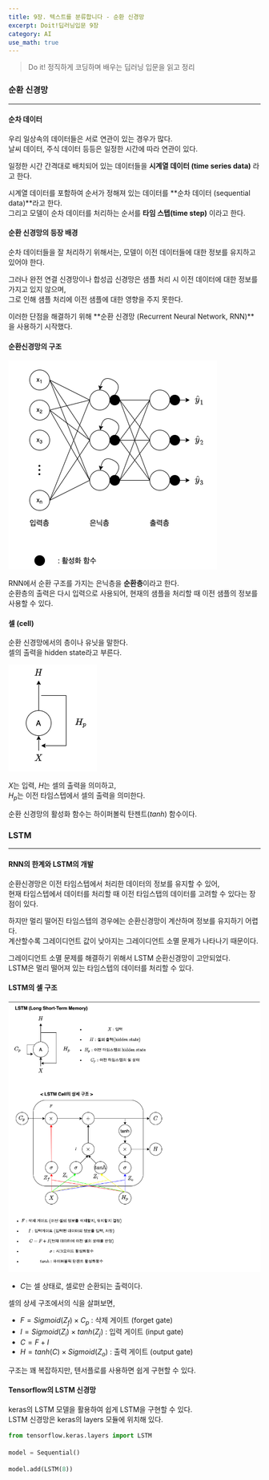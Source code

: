 ```yaml
---
title: 9장. 텍스트를 분류합니다 - 순환 신경망
excerpt: Doit!딥러닝입문 9장
category: AI
use_math: true
---
```

> Do it! 정직하게 코딩하며 배우는 딥러닝 입문을 읽고 정리

### 순환 신경망 
---
#### 순차 데이터 

우리 일상속의 데이터들은 서로 연관이 있는 경우가 많다.  
날씨 데이터, 주식 데이터 등등은 일정한 시간에 따라 연관이 있다.  

일정한 시간 간격대로 배치되어 있는 데이터들을 **시계열 데이터 (time series data)** 라고 한다.

시계열 데이터를 포함하여 순서가 정해져 있는 데이터를 **순차 데이터 (sequential data)**라고 한다.  
그리고 모델이 순차 데이터를 처리하는 순서를 **타임 스텝(time step)** 이라고 한다.

#### 순환 신경망의 등장 배경
순차 데이터들을 잘 처리하기 위해서는, 모델이 이전 데이터들에 대한 정보를 유지하고 있어야 한다.

그러나 완전 연결 신경망이나 합성곱 신경망은 샘플 처리 시 이전 데이터에 대한 정보를 가지고 있지 않으며,  
그로 인해 샘플 처리에 이전 샘플에 대한 영향을 주지 못한다.  

이러한 단점을 해결하기 위해 **순환 신경망 (Recurrent Neural Network, RNN)**을 사용하기 시작했다.

#### 순환신경망의 구조
![rnn](/assets/images/pages/AI/RNN.png)
  
RNN에서 순환 구조를 가지는 은닉층을 **순환층**이라고 한다.  
순환층의 출력은 다시 입력으로 사용되어, 현재의 샘플을 처리할 때 이전 샘플의 정보를 사용할 수 있다.  

#### 셀 (cell)
순환 신경망에서의 층이나 유닛을 말한다.  
셀의 출력을 hidden state라고 부른다.  

![cell](/assets/images/pages/AI/cell.png)

$X$는 입력, $H$는 셀의 출력을 의미하고,  
$H_p$는 이전 타임스텝에서 셀의 출력을 의미한다.  

순환 신경망의 활성화 함수는 하이퍼볼릭 탄젠트($tanh$) 함수이다.

### LSTM
---
#### RNN의 한계와 LSTM의 개발

순환신경망은 이전 타임스텝에서 처리한 데이터의 정보를 유지할 수 있어,  
현재 타임스텝에서 데이터를 처리할 때 이전 타임스탭의 데이터를 고려할 수 있다는 장점이 있다.  

하지만 멀리 떨어진 타임스텝의 경우에는 순환신경망이 계산하며 정보를 유지하기 어렵다.  
계산할수록 그레이디언트 값이 낮아지는 그레이디언트 소멸 문제가 나타나기 때문이다.  

그레이디언트 소멸 문제를 해결하기 위해서 LSTM 순환신경망이 고안되었다.  
LSTM은 멀리 떨어져 있는 타임스텝의 데이터를 처리할 수 있다.  

#### LSTM의 셀 구조
![lstm cell 구조](/assets/images/pages/AI/LSTM.png)

- $C$는 셀 상태로, 셀로만 순환되는 출력이다.  

셀의 상세 구조에서의 식을 살펴보면,  
- $F = {Sigmoid(Z_f)} \times {C_p}$ : 삭제 게이트 (forget gate)
- $I = {Sigmoid(Z_i)} \times {tanh(Z_j)}$ : 입력 게이트 (input gate)
- $C = F+I$
- $H = {tanh(C)} \times {Sigmoid(Z_o)}$ : 출력 게이트 (output gate)

구조는 꽤 복잡하지만, 텐서플로를 사용하면 쉽게 구현할 수 있다.  

#### Tensorflow의 LSTM 신경망

keras의 LSTM 모델을 활용하여 쉽게 LSTM을 구현할 수 있다.  
LSTM 신경망은 keras의 layers 모듈에 위치해 있다.  

~~~python
from tensorflow.keras.layers import LSTM

model = Sequential()

model.add(LSTM(8))

~~~